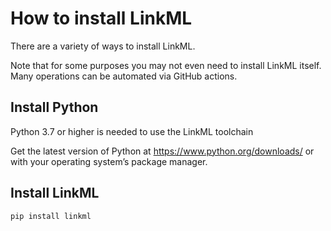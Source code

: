 # How to install LinkML

There are a variety of ways to install LinkML.

Note that for some purposes you may not even need to install LinkML itself. Many operations can be automated via GitHub actions.

## Install Python

Python 3.7 or higher is needed to use the LinkML toolchain

Get the latest version of Python at https://www.python.org/downloads/ or with your operating system’s package manager.

## Install LinkML

```bash
pip install linkml
```

